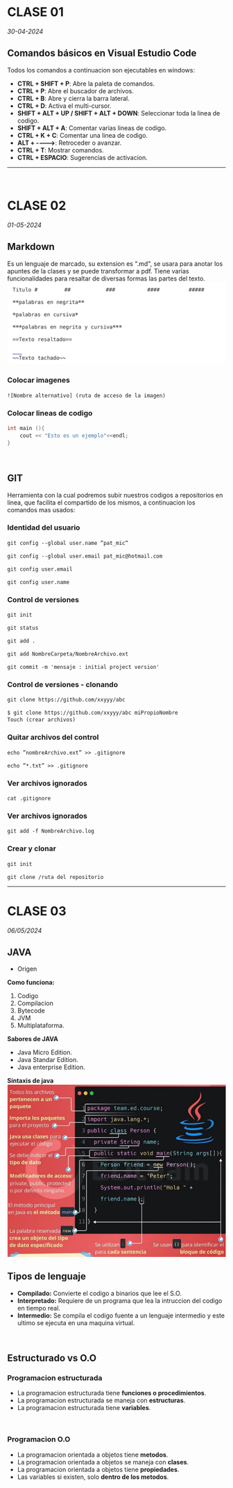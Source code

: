 # CLASE 01

*30-04-2024*

## **Comandos básicos en Visual Estudio Code**

Todos los comandos a continuacion son ejecutables en windows:

- **CTRL + SHIFT + P**: Abre la paleta de comandos.
- **CTRL +  P**: Abre el buscador de archivos.
- **CTRL +  B**: Abre y cierra la barra lateral.
- **CTRL +  D**: Activa el multi-cursor.
- **SHIFT + ALT + UP / SHIFT + ALT + DOWN**: Seleccionar toda la linea de codigo.
- **SHIFT + ALT + A**: Comentar varias lineas de codigo.
- **CTRL + K + C**: Comentar una linea de codigo.
- **ALT + ---->**: Retroceder o avanzar.
- **CTRL + T**: Mostrar comandos.
- **CTRL + ESPACIO**: Sugerencias de activacion.

---
<br>

# CLASE 02

*01-05-2024*

## **Markdown**

Es un lenguaje de marcado, su extension es ".md", se usara para anotar los apuntes de la clases y se puede transformar a pdf.
Tiene varias funcionalidades para resaltar de diversas formas las partes del texto.
![Comandos para cambiar el formato de txt](image.png)

### **Colocar imagenes**

    ![Nombre alternativo] (ruta de acceso de la imagen)

### **Colocar lineas de codigo**

``` c++
int main (){
    cout << "Esto es un ejemplo"<<endl;
}
```

<br>

## **GIT**

Herramienta con la cual podremos subir nuestros codigos a repositorios en linea, que facilita el compartido de los mismos, a continuacion los comandos mas usados:

### **Identidad del usuario**

```
git config --global user.name “pat_mic“
```

```
git config --global user.email pat_mic@hotmail.com
```

```
git config user.email
```

```
git config user.name
```

### **Control de versiones**

```
git init
```

```
git status
```

```
git add .
```

```
git add NombreCarpeta/NombreArchivo.ext
```

```
git commit -m 'mensaje : initial project version'
```

### **Control de versiones - clonando**

```
git clone https://github.com/xxyyy/abc
```

```
$ git clone https://github.com/xxyyy/abc miPropioNombre
Touch (crear archivos)

```

### **Quitar archivos del control**

```
echo ”nombreArchivo.ext” >> .gitignore
```

```
echo ”*.txt” >> .gitignore
```

### **Ver archivos ignorados**

```
cat .gitignore
```

### **Ver archivos ignorados**

```
git add -f NombreArchivo.log 
```

### **Crear y clonar**

```
git init
```

```
git clone /ruta del repositorio
```

---

# CLASE 03

*06/05/2024*

## JAVA

- Origen

**Como funciona:**

1. Codigo
2. Compilacion
3. Bytecode
4. JVM
5. Multiplataforma.

**Sabores de JAVA**

- Java Micro Edition.
- Java Standar Edition.
- Java enterprise Edition.

**Sintaxis de java**
![Extraido de la presentacion](sintaxisJAVA.png)

## Tipos de lenguaje

- **Compilado:** Convierte el codigo a binarios que lee el S.O.
- **Interpretado:** Requiere de un programa que lea la intruccion del codigo en tiempo real.
- **Intermedio:** Se compila el codigo fuente a un lenguaje intermedio y este ultimo se ejecuta en una maquina virtual.

<br>

## Estructurado vs O.O

### Programacion estructurada

- La programacion estructurada tiene **funciones o procedimientos**.
- La programacion estructurada se maneja con **estructuras**.
- La programacion estructurada tiene **variables**.

<br>

### Programacion O.O

- La programacion orientada a objetos tiene **metodos**.
- La programacion orientada a objetos se maneja con **clases**.
- La programacion orientada a objetos tiene **propiedades**.
- Las variables si existen, solo **dentro de los metodos**.


